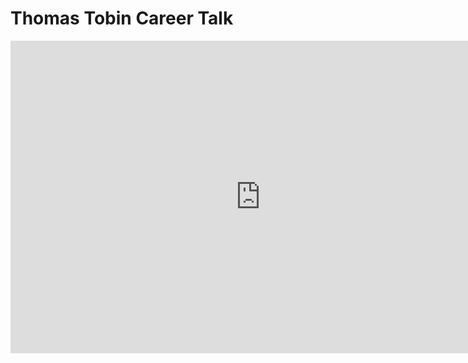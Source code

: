 # Thomas Tobin Career Talk

<iframe width="800" height="500" src="https://www.youtube.com/embed/yuHhssPnDQE?si=7QG8NrrC6HVSPQPS" title="YouTube video player" frameborder="0" allow="accelerometer; autoplay; clipboard-write; encrypted-media; gyroscope; picture-in-picture; web-share" allowfullscreen=""></iframe>